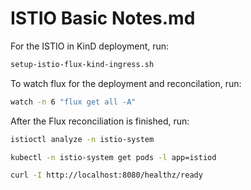 # ISTIO Basic Notes.md

For the ISTIO in KinD deployment, run:

```bash
setup-istio-flux-kind-ingress.sh

```

To watch flux for the deployment and reconcilation, run:

```bash
watch -n 6 "flux get all -A"

```

After the Flux reconciliation is finished, run:

```bash
istioctl analyze -n istio-system

kubectl -n istio-system get pods -l app=istiod

curl -I http://localhost:8080/healthz/ready

```

